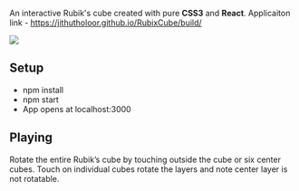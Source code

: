  An interactive Rubik's cube created with pure **CSS3** and **React**.
Applicaiton link - https://jithutholoor.github.io/RubixCube/build/

![](..master/reademe-img.png)

## Setup

- npm install
- npm start
- App opens at localhost:3000

## Playing

Rotate the entire Rubik’s cube by touching outside the cube or six center cubes. Touch on individual cubes rotate the layers and note center layer is not rotatable.
